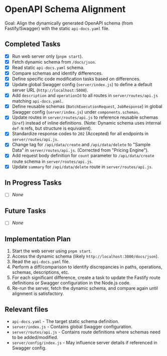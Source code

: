 # OpenAPI Schema Alignment

Goal: Align the dynamically generated OpenAPI schema (from Fastify/Swagger) with the static `api-docs.yaml` file.

## Completed Tasks
- [x] Run web server only (`pnpm start`).
- [x] Fetch dynamic schema from `/docs/json`.
- [x] Read static `api-docs.yaml` schema.
- [x] Compare schemas and identify differences.
- [x] Define specific code modification tasks based on differences.
- [x] Update global Swagger config (`server/index.js`) to define a default server URL (`http://localhost:5000`).
- [x] Add `description` and `operationId` to all routes in `server/routes/api.js` matching `api-docs.yaml`.
- [x] Define reusable schemas (`BatchExecutionRequest`, `JobResponse`) in global Swagger config (`server/index.js`) under `components.schemas`.
- [x] Update routes in `server/routes/api.js` to reference reusable schemas (`$ref`) instead of inline definitions. (Note: Dynamic schema uses internal `def-N` refs, but structure is equivalent).
- [x] Standardize response codes to `202` (Accepted) for all endpoints in `server/routes/api.js`.
- [x] Change tag for `/api/data/create` and `/api/data/delete` to "Sample Data" in `server/routes/api.js`. (Corrected from "Pricing Engine").
- [x] Add request body definition for `count` parameter to `/api/data/create` route schema in `server/routes/api.js`.
- [x] Update `summary` for `/api/data/delete` route in `server/routes/api.js`.

## In Progress Tasks
- [ ] *None*

## Future Tasks
- [ ] *None*

## Implementation Plan

1.  Start the web server using `pnpm start`.
2.  Access the dynamic schema (likely `http://localhost:3000/docs/json`).
3.  Read the `api-docs.yaml` file.
4.  Perform a diff/comparison to identify discrepancies in paths, operations, schemas, descriptions, etc.
5.  For each significant difference, create a task to update the Fastify route definitions or Swagger configuration in the Node.js code.
6.  Re-run the server, fetch the dynamic schema, and compare again until alignment is satisfactory.

## Relevant files

- `api-docs.yaml` - The target static schema definition.
- `server/index.js` - Contains global Swagger configuration.
- `server/routes/api.js` - Contains route definitions where schemas need to be added/modified.
- `server/config/index.js` - May influence server details if referenced in Swagger config. 